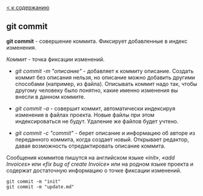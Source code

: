 [< к содержанию](./readme.md)

## git commit

**git commit** - совершение коммита. Фиксирует добавленные в индекс изменения.

*Коммит* - точка фиксации изменений.

+ *git commit -m "описание"* - добавляет к коммиту описание. Создать коммит без описания нельзя, но описание можно добавить другими способами (например, из файла). Описывать коммит надо так, чтобы другому человеку было понятно, какие именно изменения вы внесли в данном коммите.

+ *git commit -a* - 
совершит коммит, автоматически индексируя изменения в файлах проекта. Новые файлы при этом индексироваться не будут. Удаление же файлов будет учтено.

+ *git commit -c "commit"* - 
берет описание и информацию об авторе из переданного коммита, когда создает новый. Открывает редактор, давая возможность отредактировать описание коммита.

Сообщения коммитов пишутся на английском языке _«init»_, _«add Invoices»_ или _«fix bug of create Invoice»_ или на родном языке проекта и содержат достаточную информацию о точке фиксации изменений.

```bash=
git commit -m "init"
git commit -m "update.md"
```